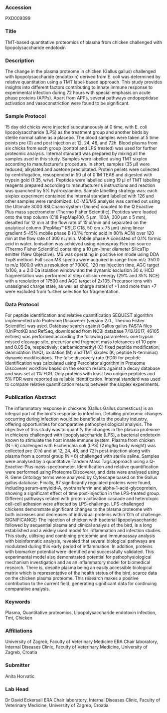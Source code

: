 ### Accession
PXD009399

### Title
TMT-based quantitative proteomics of plasma from chicken challenged with lipopolysaccharide endotoxin

### Description
The change in the plasma proteome in chicken (Gallus gallus) challenged with lipopolysaccharide (endotoxin) derived from E. coli was determined by relative quantitation using a TMT label-based approach. This study provides insights into different factors contributing to innate immune response to experimental infection during 72 hours with special emphasis on acute phase proteins (APPs). Apart from APPs, several pathways endopeptidase activation and vasoconstriction were found to be significant.

### Sample Protocol
15 day old chicks were injected subcutaneously at 0 time, with E. coli lipopolysaccharide (LPS) as the treatment group and another birds by sterile normal saline as a placebo. The blood samples were taken at 5 time points pre (0) and post injection at 12, 24, 48, and 72h. Blood plasma from six chicks from each group (control and LPS treated) was used for further proteomic analysis. Internal standard was prepared by mixing all the samples used in this study. Samples were labelled using TMT sixplex according to manufacturer's procedure. In short, samples (35 µl) were reduced, alkylated and acetone precipitated. Protein pellets were collected by centrifugation, resuspended in 50 µl of 0.1M TEAB and digested with trypsin gold (1:35, w/w).  Peptides were labelled using 19 µl of TMT labelling reagents prepared according to manufacturer's instructions and reaction was quanched by 5% hydroxylamine. Sample labelling strategy was: each sixplex experiment contained the internal standard labelled with 126 and other samples were randomized.   LC-MS/MS analysis was carried out using the Ultimate 3000 RSLCnano system (Dionex) coupled to the Q Exactive Plus mass spectrometer (Thermo Fisher Scientific). Peptides were loaded onto the trap column (C18 PepMap100, 5 µm, 100A, 300 µm x 5 mm), desalted for 12 min at the flow rate of 15 ul/min and separated on the analytical column (PepMap™ RSLC C18, 50 cm x 75 μm) using linear gradient 5-45% mobile phase B (0.1% formic acid in 80% ACN) over 120 min at the flow rate of 300 nL/min. Mobile phase A consisted of 0.1% formic acid in water. Ionisation was achieved using nanospray Flex ion source (Thermo Fisher Scientific) containing a 10 μm-inner diameter SilicaTip emitter (New Objective). MS was operating in positive ion mode using DDA Top8 method. Full scan MS spectra were acquired in range from m/z 350.0 to m/z 1800.0 with a resolution of 70000, 120 ms injection time, AGC target 1x106, a ± 2.0 Da isolation window and the dynamic exclusion 30 s. HCD fragmentation was performed at step collision energy (29% and 35% NCE) with a resolution of 17500 and AGC target of 2x105. Precursor ions with unassigned charge state, as well as charge states of +1 and more than +7 were excluded from further selection for fragmentation.

### Data Protocol
For peptide identification and relative quantification SEQUEST algorithm implemented into Proteome Discoverer (version 2.0., Thermo Fisher Scientific) was used. Database search against Gallus gallus FASTA files (UniProtKB and RefSeq, downloaded from NCBI database 7/12/2017, 46105 entries) was performed according the following parameters: one trypsin missed cleavage site, precursor and fragment mass tolerances of 10 ppm and 0.05 Da, respectively; carbamidomethyl (C) fixed peptide modification; deamidation (N/Q), oxidation (M) and TMT sixplex (K, peptide N-terminus) dynamic modifications. The false discovery rate (FDR) for peptide identification was calculated using Percolator algorithm in Proteome Discoverer workflow based on the search results against a decoy database and was set at 1% FDR. Only proteins with least two unique peptides and 5% FDR were reported as reliable identification. Internal standard was used to compare relative quantification results between the sixplex experiments.

### Publication Abstract
The inflammatory response in chickens (Gallus Gallus domesticus) is an integral part of the bird's response to infection. Detailing proteomic changes occurring during infection would be beneficial to the poultry industry, offering opportunities for comparative pathophysiological analysis. The objective of this study was to quantify the changes in the plasma proteome in chickens challenged with lipopolysaccharide (LPS), a bacterial endotoxin known to stimulate the host innate immune system. Plasma from chicken (N&#x202f;=&#x202f;6) challenged with Escherichia coli (LPS) (2&#x202f;mg/kg body weight) was collected pre (0&#x202f;h) and at 12, 24, 48, and 72&#x202f;h post-injection along with plasma from a control group (N&#x202f;=&#x202f;6) challenged with sterile saline. Samples were analysed by a quantitative Tandem Mass Tags approach using a Q-Exactive-Plus mass-spectrometer. Identification and relative quantification were performed using Proteome Discoverer, and data were analysed using R. Gene Ontology terms were analysed by Cytoscape based on the Gallus gallus database. Finally, 87 significantly regulated proteins were found, including serum-amyloid-A, ovotransferrin and alpha-1-acid-glycoprotein, showing a significant effect of time post-injection in the LPS-treated group. Different pathways related with protein activation cascade and heterotopic cell-cell adhesion were affected by LPS-challenge. LPS-challenged chickens demonstrate significant changes to the plasma proteome with both increases and decreases of individual proteins within 12&#x202f;h of challenge. SIGNIFICANCE: The injection of chicken with bacterial lipopolysaccharide followed by sequential plasma and clinical analysis of the bird, is a long established and a widely used model for inflammation and infection studies. This study, utilising and combining proteomic and immunoassay analysis with bioinformatic analysis, revealed that several biological pathways are modulated during this early period of inflammation. In addition, proteins with biomarker potential were identified and successfully validated. This experimental model also demonstrated potential for pathophysiological mechanism investigation and as an inflammatory model for biomedical research. There is, despite plasma being an easily accessible biological matrix which is representative of the health status of the bird, scarce data on the chicken plasma proteome. This research makes a positive contribution to the current field, generating significant data for continuing comparative analysis.

### Keywords
Plasma, Quantitative proteomics, Lipopolysaccharide endotoxin infection, Tmt, Chicken

### Affiliations
University of Zagreb, Faculty of Veterinary Medicine
ERA Chair laboratory, Internal Diseases Clinic, Faculty of Veterinary Medicine, University of Zagreb, Croatia

### Submitter
Anita Horvatic

### Lab Head
Dr David Eckersall
ERA Chair laboratory, Internal Diseases Clinic, Faculty of Veterinary Medicine, University of Zagreb, Croatia


